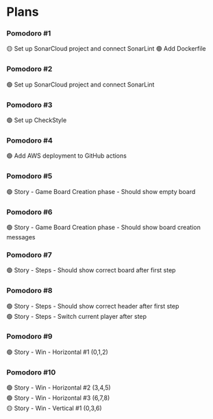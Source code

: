 # Plans

### Pomodoro #1

🟡 Set up SonarCloud project and connect SonarLint
🟢 Add Dockerfile

### Pomodoro #2

🟢 Set up SonarCloud project and connect SonarLint

### Pomodoro #3

🟢 Set up CheckStyle

### Pomodoro #4

🟢 Add AWS deployment to GitHub actions

### Pomodoro #5

🟢 Story - Game Board Creation phase - Should show empty board

### Pomodoro #6

🟢 Story - Game Board Creation phase - Should show board creation messages

### Pomodoro #7

🟢 Story - Steps - Should show correct board after first step

### Pomodoro #8

🟢 Story - Steps - Should show correct header after first step  
🟢 Story - Steps - Switch current player after step

### Pomodoro #9

🟢 Story - Win - Horizontal #1 (0,1,2)

### Pomodoro #10

🟢 Story - Win - Horizontal #2 (3,4,5)  
🟢 Story - Win - Horizontal #3 (6,7,8)  
🟡 Story - Win - Vertical #1 (0,3,6)
